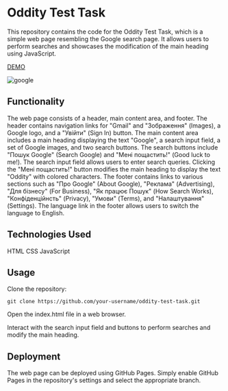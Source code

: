 # Oddity Test Task
This repository contains the code for the Oddity Test Task, which is a simple web page resembling the Google search page. It allows users to perform searches and showcases the modification of the main heading using JavaScript.

[DEMO](https://sveta-kryukova.github.io/Oddity/)

![google](https://github.com/Sveta-Kryukova/Oddity/assets/116656921/14fe6c8c-8d15-4cfb-a453-daf8edf3ef2c)

## Functionality
The web page consists of a header, main content area, and footer.
The header contains navigation links for "Gmail" and "Зображення" (Images), a Google logo, and a "Увійти" (Sign In) button.
The main content area includes a main heading displaying the text "Google", a search input field, a set of Google images, and two search buttons.
The search buttons include "Пошук Google" (Search Google) and "Мені пощастить!" (Good luck to me!).
The search input field allows users to enter search queries.
Clicking the "Мені пощастить!" button modifies the main heading to display the text "Oddity" with colored characters.
The footer contains links to various sections such as "Про Google" (About Google), "Реклама" (Advertising), "Для бізнесу" (For Business), "Як працює Пошук" (How Search Works), "Конфіденційнсть" (Privacy), "Умови" (Terms), and "Налаштування" (Settings).
The language link in the footer allows users to switch the language to English.
## Technologies Used
HTML
CSS
JavaScript
## Usage
Clone the repository:

```
git clone https://github.com/your-username/oddity-test-task.git
```

Open the index.html file in a web browser.

Interact with the search input field and buttons to perform searches and modify the main heading.

## Deployment
The web page can be deployed using GitHub Pages. Simply enable GitHub Pages in the repository's settings and select the appropriate branch.

